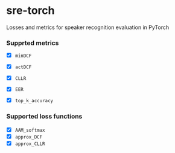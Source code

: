 # sre-torch
Losses and metrics for speaker recognition evaluation in PyTorch

### Supprted metrics
 - [x] `minDCF`
 - [x] `actDCF`
 - [x] `CLLR`
 - [x] `EER`
 - [x] `top_k_accuracy`


### Supported loss functions
 - [x] `AAM_softmax`
 - [x] `approx_DCF`
 - [x] `approx_CLLR`

